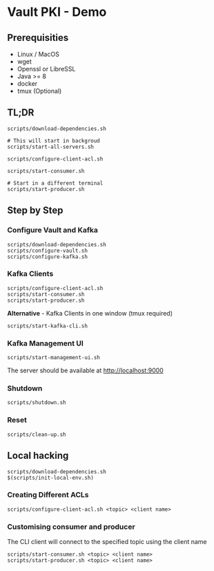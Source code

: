 # Vault PKI - Demo #

## Prerequisities ##

* Linux / MacOS
* wget  
* Openssl or LibreSSL
* Java >= 8
* docker
* tmux (Optional)

## TL;DR ##

    scripts/download-dependencies.sh

    # This will start in backgroud
    scripts/start-all-servers.sh

    scripts/configure-client-acl.sh

    scripts/start-consumer.sh

    # Start in a different terminal
    scripts/start-producer.sh

## Step by Step ##

### Configure Vault and Kafka ###

    scripts/download-dependencies.sh
    scripts/configure-vault.sh
    scripts/configure-kafka.sh

### Kafka Clients ###

    scripts/configure-client-acl.sh
    scripts/start-consumer.sh
    scripts/start-producer.sh

__Alternative__ - Kafka Clients in one window (tmux required)

    scripts/start-kafka-cli.sh

### Kafka Management UI ###

    scripts/start-management-ui.sh

The server should be available at <http://localhost:9000>

### Shutdown ###

    scripts/shutdown.sh

### Reset ###

    scripts/clean-up.sh

## Local hacking ##

    scripts/download-dependencies.sh
    $(scripts/init-local-env.sh)

### Creating Different ACLs ###

    scripts/configure-client-acl.sh <topic> <client name>

### Customising consumer and producer ###

The CLI client will connect to the specified topic using the client name

    scripts/start-consumer.sh <topic> <client name>
    scripts/start-producer.sh <topic> <client name>
